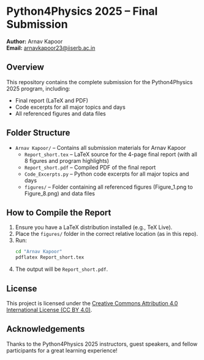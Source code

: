 # Python4Physics 2025 – Final Submission

**Author:** Arnav Kapoor  
**Email:** arnavkapoor23@iiserb.ac.in

## Overview
This repository contains the complete submission for the Python4Physics 2025 program, including:
- Final report (LaTeX and PDF)
- Code excerpts for all major topics and days
- All referenced figures and data files

## Folder Structure
- `Arnav Kapoor/` – Contains all submission materials for Arnav Kapoor
    - `Report_short.tex` – LaTeX source for the 4-page final report (with all 8 figures and program highlights)
    - `Report_short.pdf` – Compiled PDF of the final report
    - `Code_Excerpts.py` – Python code excerpts for all major topics and days
    - `figures/` – Folder containing all referenced figures (Figure_1.png to Figure_8.png) and data files

## How to Compile the Report
1. Ensure you have a LaTeX distribution installed (e.g., TeX Live).
2. Place the `figures/` folder in the correct relative location (as in this repo).
3. Run:
   ```bash
   cd "Arnav Kapoor"
   pdflatex Report_short.tex
   ```
4. The output will be `Report_short.pdf`.

## License
This project is licensed under the [Creative Commons Attribution 4.0 International License (CC BY 4.0)](https://creativecommons.org/licenses/by/4.0/).

## Acknowledgements
Thanks to the Python4Physics 2025 instructors, guest speakers, and fellow participants for a great learning experience!
